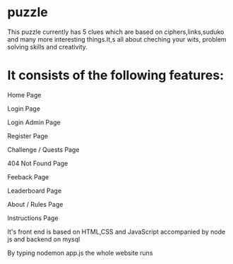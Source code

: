 # puzzle

This puzzle currently has 5 clues which are based on ciphers,links,suduko and many more interesting things.It,s all about cheching your wits, problem solving skills and creativity.


# It consists of the following features:

Home Page

Login Page

Login Admin Page

Register Page

Challenge / Quests Page

404 Not Found Page

Feeback Page

Leaderboard Page

About / Rules Page

Instructions Page

It's front end is based on HTML,CSS and JavaScript accompanied by node js and backend on mysql

By typing nodemon app.js the whole website runs

